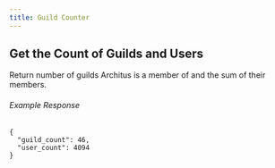 ```yaml
---
title: Guild Counter
---
```


## Get the Count of Guilds and Users

<Route method="GET" path="/guild_count" />

Return number of guilds Architus is a member of and the sum of their members.

###### Example Response
```
{
  "guild_count": 46,
  "user_count": 4094
}
```
